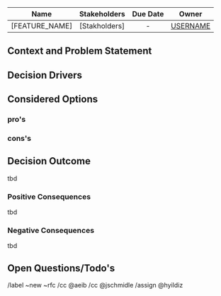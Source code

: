 | Name           | Stakeholders  | Due Date | Owner                         |
| -------------- | ------------- | :------: | ----------------------------- |
| [FEATURE_NAME] | [Stakholders] |    -     | [USERNAME](mailto:[USERMAIL]) |

## Context and Problem Statement

## Decision Drivers

## Considered Options

### pro's

### cons's

## Decision Outcome

tbd

### Positive Consequences

tbd

### Negative Consequences

tbd

## Open Questions/Todo's

/label ~new ~rfc /cc @aeib /cc @jschmidle /assign @hyildiz

